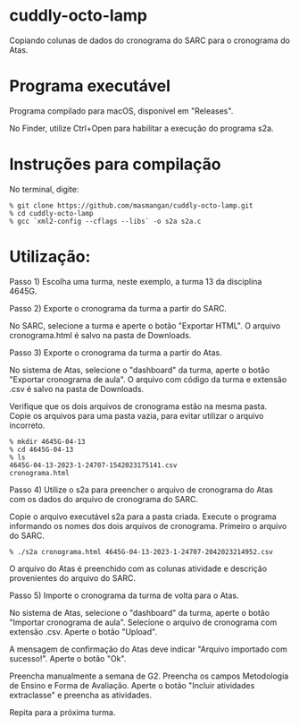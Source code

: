 # cuddly-octo-lamp
Copiando colunas de dados do cronograma do SARC para o cronograma do Atas.


# Programa executável

Programa compilado para macOS, disponível em "Releases".

No Finder, utilize Ctrl+Open para habilitar a execução do programa s2a.

# Instruções para compilação

No terminal, digite:

```
% git clone https://github.com/masmangan/cuddly-octo-lamp.git
% cd cuddly-octo-lamp
% gcc `xml2-config --cflags --libs` -o s2a s2a.c
```


# Utilização:

Passo 1) Escolha uma turma, neste exemplo, a turma 13 da disciplina 4645G.

Passo 2) Exporte o cronograma da turma a partir do SARC.

No SARC, selecione a turma e aperte o botão "Exportar HTML". O arquivo cronograma.html é salvo na pasta de Downloads.

Passo 3) Exporte o cronograma da turma a partir do Atas.

No sistema de Atas, selecione o "dashboard" da turma, aperte o botão "Exportar cronograma de aula". O arquivo com código da turma e extensão .csv é salvo na pasta de Downloads.

Verifique que os dois arquivos de cronograma estão na mesma pasta. Copie os arquivos para uma pasta vazia, para evitar utilizar o arquivo incorreto. 

```
% mkdir 4645G-04-13
% cd 4645G-04-13
% ls
4645G-04-13-2023-1-24707-1542023175141.csv
cronograma.html
```

Passo 4) Utilize o s2a para preencher o arquivo de cronograma do Atas com os dados do arquivo de cronograma do SARC.

Copie o arquivo executável s2a para a pasta criada. Execute o programa informando os nomes dos dois arquivos de cronograma.
Primeiro o arquivo do SARC.

```
% ./s2a cronograma.html 4645G-04-13-2023-1-24707-2042023214952.csv 
```

O arquivo do Atas é preenchido com as colunas atividade e descrição provenientes do arquivo do SARC.

Passo 5) Importe o cronograma da turma de volta para o Atas.

No sistema de Atas, selecione o "dashboard" da turma, aperte o botão "Importar cronograma de aula". Selecione o arquivo de cronograma com extensão .csv. Aperte o botão "Upload".

A mensagem de confirmação do Atas deve indicar "Arquivo importado com sucesso!". Aperte o botão "Ok". 

Preencha manualmente a semana de G2. Preencha os campos Metodologia de Ensino e Forma de Avaliação.
Aperte o botão "Incluir atividades extraclasse" e preencha as atividades.

Repita para a próxima turma.




